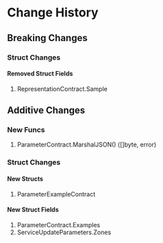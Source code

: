 # Change History

## Breaking Changes

### Struct Changes

#### Removed Struct Fields

1. RepresentationContract.Sample

## Additive Changes

### New Funcs

1. ParameterContract.MarshalJSON() ([]byte, error)

### Struct Changes

#### New Structs

1. ParameterExampleContract

#### New Struct Fields

1. ParameterContract.Examples
1. ServiceUpdateParameters.Zones
